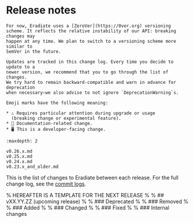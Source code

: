 # Release notes

```{note}
For now, Eradiate uses a [ZeroVer](https://0ver.org) versioning
scheme. It reflects the relative instability of our API: breaking changes may
happen at any time. We plan to switch to a versioning scheme more similar to
SemVer in the future.

Updates are tracked in this change log. Every time you decide to update to a
newer version, we recommend that you to go through the list of changes.
We try hard to remain backward-compatible and warn in advance for deprecation
when necessary—we also advise to not ignore `DeprecationWarning`s.

Emoji marks have the following meaning:

* ⚠️ Requires particular attention during upgrade or usage
  (breaking change or experimental feature).
* 📖 Documentation-related change.
* 🖥️ This is a developer-facing change.
```

```{toctree}
:maxdepth: 2

v0.26.x.md
v0.25.x.md
v0.24.x.md
v0.23.x_and_older.md
```

This is the list of changes to Eradiate between each release.
For the full change log, see the [commit logs](https://github.com/eradiate/eradiate/commits/).

% HEREAFTER IS A TEMPLATE FOR THE NEXT RELEASE
%
% ## vXX.YY.ZZ (upcoming release)
%
% ### Deprecated
%
% ### Removed
%
% ### Added
%
% ### Changed
%
% ### Fixed
%
% ### Internal changes
